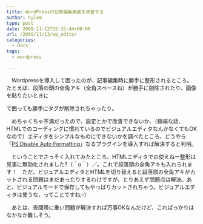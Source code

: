 ```yaml
---
title: WordPressの記事編集画面を改善する
author: hylom
type: post
date: 2009-11-12T15:35:44+00:00
url: /2009/11/13/wp_edito/
categories:
  - Docs
tags:
  - wordpress

---
```

　Wordpressを導入して困ったのが、記事編集時に勝手に整形されるところ。たとえば、段落の頭の全角アキ（全角スペースね）が勝手に削除されたり、画像を貼りたいときに<div></div>で囲っても勝手にタグが削除されちゃったり。

　めちゃくちゃ不満だったので、設定とかで改善できないか、（極端な話、HTMLでのコーディングに慣れているのでビジュアルエディタなんかなくてもOKなので）エディタをシンプルなものにできないかを調べたところ、どうやら「[PS Disable Auto Formatting][1]」なるプラグインを導入すれば解決すると判明。

　ということでさっそく入れてみたところ、HTMLエディタでの使えねー整形は見事に無効化されました?（＾o＾）／。これで段落頭の全角アキも入れられます！　ただ、ビジュアルエディタとHTMLを切り替えると段落頭の全角アキがカットされる問題はまだあったりするわけですが、とりあえず問題点は解決。あと、ビジュアルモードで保存してもやっぱりカットされちゃう。ビジュアルエディタは使うな、ってことですね;-)

　あとは、夜間帯に重い問題が解決すれば万事OKなんだけど、こればっかりはなかなか難しそう。

 [1]: http://www.web-strategy.jp/wp_plugin/ps_disable_auto_formatting/#lang_jp
